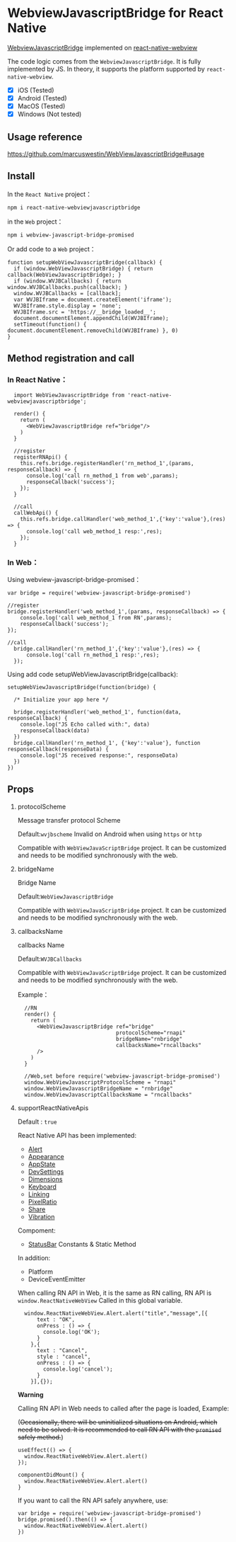 # WebviewJavascriptBridge for React Native
  [WebviewJavascriptBridge](https://github.com/marcuswestin/WebViewJavascriptBridge) implemented on [react-native-webview](https://github.com/react-native-community/react-native-webview)
  
  The code logic comes from the `WebviewJavascriptBridge`. It is fully implemented by JS. In theory, it supports the platform supported by `react-native-webview`.
  
  - [x] iOS (Tested)
  - [x] Android (Tested)
  - [x] MacOS (Tested)
  - [x] Windows (Not tested)

## Usage reference
  https://github.com/marcuswestin/WebViewJavascriptBridge#usage

## Install
  In the `React Native` project：
  ```
  npm i react-native-webviewjavascriptbridge
  ```

  in the `Web` project：
  ```
  npm i webview-javascript-bridge-promised
  ```
  
  Or add code to a `Web` project：
  
  ```
  function setupWebViewJavascriptBridge(callback) {
    if (window.WebViewJavascriptBridge) { return callback(WebViewJavascriptBridge); }
    if (window.WVJBCallbacks) { return window.WVJBCallbacks.push(callback); }
    window.WVJBCallbacks = [callback];
    var WVJBIframe = document.createElement('iframe');
    WVJBIframe.style.display = 'none';
    WVJBIframe.src = 'https://__bridge_loaded__';
    document.documentElement.appendChild(WVJBIframe);
    setTimeout(function() { document.documentElement.removeChild(WVJBIframe) }, 0)
  }
  ```
## Method registration and call
### In React Native：
```
  import WebViewJavascriptBridge from 'react-native-webviewjavascriptbridge';
  
  render() {
    return (
      <WebViewJavascriptBridge ref="bridge"/>
    )
  }
  
  //register
  registerRNApi() {
    this.refs.bridge.registerHandler('rn_method_1',(params, responseCallback) => {
      console.log('call rn_method_1 from web',params);
      responseCallback('success');
    });
  }
  
  //call
  callWebApi() {
    this.refs.bridge.callHandler('web_method_1',{'key':'value'},(res) => {
      console.log('call web_method_1 resp:',res);
    });
  }

```
### In Web：

  Using webview-javascript-bridge-promised：
  
  ```
  var bridge = require('webview-javascript-bridge-promised')

  //register
  bridge.registerHandler('web_method_1',(params, responseCallback) => {
      console.log('call web_method_1 from RN',params);
      responseCallback('success');
  });

  //call
    bridge.callHandler('rn_method_1',{'key':'value'},(res) => {
        console.log('call rn_method_1 resp:',res);
    }); 

  ```
  
  Using add code setupWebViewJavascriptBridge(callback):
  
  ```
  setupWebViewJavascriptBridge(function(bridge) {

    /* Initialize your app here */

    bridge.registerHandler('web_method_1', function(data, responseCallback) {
      console.log("JS Echo called with:", data)
      responseCallback(data)
    })
    bridge.callHandler('rn_method_1', {'key':'value'}, function responseCallback(responseData) {
      console.log("JS received response:", responseData)
    })
  })
  ```

## Props
1. protocolScheme

      Message transfer protocol Scheme
      
      Default:`wvjbscheme`  Invalid on Android when using  `https` or `http`
      
      Compatible with `WebViewJavaScriptBridge` project. It can be customized and needs to be modified synchronously with the web.
   
2. bridgeName

      Bridge Name
      
      Default:`WebViewJavascriptBridge`
      
      Compatible with `WebViewJavaScriptBridge` project. It can be customized and needs to be modified synchronously with the web.

3. callbacksName

      callbacks Name
      
      Default:`WVJBCallbacks`
      
      Compatible with `WebViewJavaScriptBridge` project. It can be customized and needs to be modified synchronously with the web.
  
    Example：
    
    ```
      //RN
      render() {
        return (
          <WebViewJavascriptBridge ref="bridge" 
                                   protocolScheme="rnapi" 
                                   bridgeName="rnbridge" 
                                   callbacksName="rncallbacks"
          />
        )
      } 

      //Web,set before require('webview-javascript-bridge-promised')
      window.WebViewJavascriptProtocolScheme = "rnapi"
      window.WebViewJavascriptBridgeName = "rnbridge"
      window.WebViewJavascriptCallbacksName = "rncallbacks"
    ```
  
4. supportReactNativeApis

    Default : `true`

    React Native API has been implemented:
  
      - [Alert](https://reactnative.dev/docs/alert)
      - [Appearance](https://reactnative.dev/docs/appearance)
      - [AppState](https://reactnative.dev/docs/appstate)
      - [DevSettings](https://reactnative.dev/docs/devsettings)
      - [Dimensions](https://reactnative.dev/docs/dimensions)
      - [Keyboard](https://reactnative.dev/docs/keyboard)
      - [Linking](https://reactnative.dev/docs/linking)
      - [PixelRatio](https://reactnative.dev/docs/pixelratio)
      - [Share](https://reactnative.dev/docs/share)
      - [Vibration](https://reactnative.dev/docs/vibration)
  
    Compoment:
      - [StatusBar](https://reactnative.dev/docs/statusbar) Constants & Static Method
    
    In addition:
   
      - Platform
      - DeviceEventEmitter

    When calling RN API in Web, it is the same as RN calling, RN API is `window.ReactNativeWebView` Called in this global variable.
    
    ```
      window.ReactNativeWebView.Alert.alert("title","message",[{
          text : "OK",
          onPress : () => {
            console.log('OK');
          }
        },{
          text : "Cancel",
          style : "cancel",
          onPress : () => {
            console.log('cancel');
          }
        }],{});
    ```
    
    **Warning**
      
    Calling RN API in Web needs to called after the page is loaded, Example:
    
    (~~Occasionally, there will be uninitialized situations on Android, which need to be solved. It is recommended to call RN API with the `promised` safely method.~~)
    
    ```
    useEffect(() => {
      window.ReactNativeWebView.Alert.alert()
    });
    
    componentDidMount() {
      window.ReactNativeWebView.Alert.alert()
    }
    ```
    
    If you want to call the RN API safely anywhere, use:
    
    ```
    var bridge = require('webview-javascript-bridge-promised')
    bridge.promised().then(() => {
      window.ReactNativeWebView.Alert.alert()
    })
    ```
